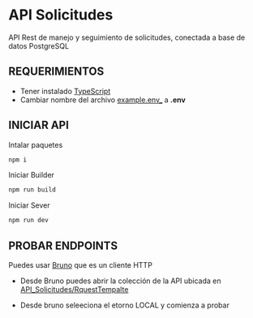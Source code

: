 # API Solicitudes
API Rest de manejo y seguimiento de solicitudes, conectada a base de datos PostgreSQL
## REQUERIMIENTOS
- Tener instalado [TypeScript](https://www.typescriptlang.org/download/)
- Cambiar nombre del archivo [example.env_](./example.env_) a **.env**
## INICIAR API
Intalar paquetes
```sh
npm i
```
Iniciar Builder
```sh
npm run build
```
Iniciar Sever
```sh
npm run dev
```

## PROBAR ENDPOINTS
Puedes usar [Bruno](https://bruno-docs.vercel.app/introduction/what-is-bruno) que es un cliente HTTP

- Desde Bruno puedes abrir la colección de la API ubicada en [API_Solicitudes/RquestTempalte](./RequestTemplate/)

- Desde bruno seleeciona el etorno LOCAL y comienza a probar